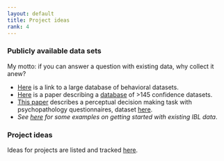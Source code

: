 ```yaml
---
layout: default
title: Project ideas
rank: 4
---
```



### Publicly available data sets
My motto: if you can answer a question with existing data, why collect it anew?
- [Here](https://nivlab.github.io/opendata/) is a link to a large database of behavioral datasets.
- [Here](https://www.nature.com/articles/s41562-019-0813-1) is a paper describing a [database](https://osf.io/s46pr/) of >145 confidence datasets.
- [This paper](https://www.sciencedirect.com/science/article/pii/S0006322318300295#sec1) describes a perceptual decision making task with psychopathology questionnaires, dataset [here](https://github.com/metacoglab/RouaultSeowGillanFleming).
- _See [here](https://anne-urai.github.io/lab_wiki/IBLdata.html) for some examples on getting started with existing IBL data_.

### Project ideas
Ideas for projects are listed and tracked [here](https://github.com/orgs/cocosys-lab/projects/2). 
